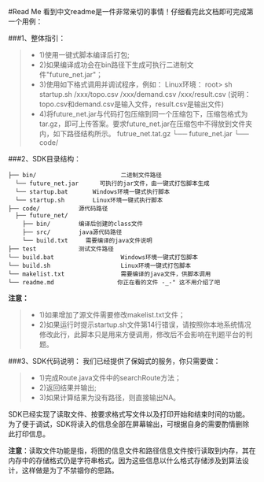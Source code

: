 #Read Me
看到中文readme是一件非常亲切的事情！仔细看完此文档即可完成第一个用例：

###1、整体指引：
  > * 1)使用一键式脚本编译后打包;
  > * 2)如果编译成功会在bin路径下生成可执行二进制文件"future_net.jar"；
  > * 3)使用如下格式调用并调试程序，例如：
  Linux环境：    root> sh startup.sh /xxx/topo.csv /xxx/demand.csv /xxx/result.csv
  (说明：topo.csv和demand.csv是输入文件，result.csv是输出文件)
  > * 4)将future_net.jar与代码打包压缩到同一个压缩包下，压缩包格式为tar.gz，即可上传答案。要求future_net.jar在压缩包中不得放到文件夹内，如下路径结构所示。
  futrue_net.tat.gz
    └── future_net.jar
    └── code/

###2、SDK目录结构：
```shell
├── bin/                        二进制文件路径
  └── future_net.jar      可执行的jar文件，由一键式打包脚本生成
  └── startup.bat       Windows环境一键式执行脚本
  └── startup.sh        Linux环境一键式执行脚本
├── code/           源代码路径
  ├── future_net/             
    ├── bin/        编译后创建的class文件
    ├── src/        java源代码路径
    └── build.txt     需要编译的java文件说明
├── test            测试文件路径
└── build.bat                   Windows环境一键式打包脚本
└── build.sh                    Linux环境一键式打包脚本
└── makelist.txt                需要编译的java文件，供脚本调用
└── readme.md                  你正在看的文件 -_-" 这不用介绍了吧
```

**注意：**
  > * 1)如果增加了源文件需要修改makelist.txt文件；
  > * 2)如果运行时提示startup.sh文件第14行错误，请按照你本地系统情况修改此行，此脚本只是用来方便调用，修改后不会影响在判题平台的判题。

###3、SDK代码说明：
  我们已经提供了保姆式的服务，你只需要做：
  > * 1)完成Route.java文件中的searchRoute方法；
  > * 2)返回结果并输出;
  > * 3)如果计算结果为没有路径，则直接输出NA。
  
SDK已经实现了读取文件、按要求格式写文件以及打印开始和结束时间的功能。为了便于调试，SDK将读入的信息全部在屏幕输出，可根据自身的需要酌情删除此打印信息。

**注意**：读取文件功能是指，将图的信息文件和路径信息文件按行读取到内存，其在内存中的存储格式仍是字符串格式。因为这些信息以什么格式存储涉及到算法设计，这样做是为了不禁锢你的思路。